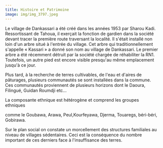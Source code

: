 ```yaml
---
title: Histoire et Patrimoine
image: img/img_3797.jpeg
---
```

Le village de Dankassari a été créé dans les années 1953 par Sharou Kadi. Ressortissant de Tahoua, il exerçait la fonction de gardien dans la société devant tracer la première route traversant la localité. Il s'était installé non loin d'un arbre situé à l'entrée du village. Cet arbre qui traditionnellement s'appelle « Kassari » a donné son nom au village de Dankassari. Le premier arbre a été récemment détruit par la société chargée de réhabiliter la RN1. Toutefois, un autre pied est encore visible presqu'au même emplacement jusqu'à ce jour.

Plus tard, à la recherche de terres cultivables, de l'eau et d'aires de pâturages, plusieurs communautés se sont installées dans la commune. Ces communautés proviennent de plusieurs horizons dont le Daoura, Filingué, Guidan Roumdji etc...

La composante ethnique est hétérogène et comprend les groupes ethniques

comme le Goubawa, Arawa, Peul,Kourfeyawa, Djerma, Touaregs, béri-béri, Gobirawa.

Sur le plan social on constate un morcellement des structures familiales au niveau de villages sédentaires. Ceci est la conséquence du nombre important de ces derniers face à l'insuffisance des terres.